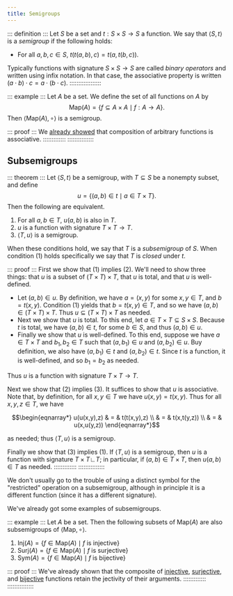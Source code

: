 ```yaml
---
title: Semigroups
---
```




::: definition :::
Let $S$ be a set and $t : S \times S \rightarrow S$ a function. We say that $\langle S, t \rangle$ is a _semigroup_ if the following holds:

- For all $a,b,c \in S$, $t(t(a,b),c) = t(a,t(b,c))$.

Typically functions with signature $S \times S \rightarrow S$ are called _binary operators_ and written using infix notation. In that case, the associative property is written $(a \cdot b) \cdot c = a \cdot (b \cdot c)$.
::::::::::::::::::

::: example :::
Let $A$ be a set. We define the set of all functions on $A$ by $$\mathsf{Map}(A) = \{ f \subseteq A \times A \mid f : A \rightarrow A \}.$$ Then $\langle \mathsf{Map}(A), \circ \rangle$ is a semigroup.

::: proof :::
We [already showed](@thm-composition-assoc) that composition of arbitrary functions is associative.
:::::::::::::
:::::::::::::::



Subsemigroups
-------------

::: theorem :::
Let $\langle S, t \rangle$ be a semigroup, with $T \subseteq S$ be a nonempty subset, and define $$u = \{ (a,b) \in t \mid a \in T \times T \}.$$ Then the following are equivalent.

1. For all $a,b \in T$, $u(a,b)$ is also in $T$.
2. $u$ is a function with signature $T \times T \rightarrow T$.
3. $\langle T, u \rangle$ is a semigroup.

When these conditions hold, we say that $T$ is a _subsemigroup_ of $S$. When condition (1) holds specifically we say that $T$ is _closed_ under $t$.

::: proof :::
First we show that (1) implies (2). We'll need to show three things: that $u$ is a subset of $(T \times T) \times T$, that $u$ is total, and that $u$ is well-defined.

- Let $(a,b) \in u$. By definition, we have $a = (x,y)$ for some $x,y \in T$, and $b = t(x,y)$. Condition (1) yields that $b = t(x,y) \in T$, and so we have $(a,b) \in (T \times T) \times T$. Thus $u \subseteq (T \times T) \times T$ as needed.
- Next we show that $u$ is total. To this end, let $a \in T \times T \subseteq S \times S$. Because $t$ is total, we have $(a,b) \in t$, for some $b \in S$, and thus $(a,b) \in u$.
- Finally we show that $u$ is well-defined. To this end, suppose we have $a \in T \times T$ and $b_1, b_2 \in T$ such that $(a,b_1) \in u$ and $(a,b_2) \in u$. Buy definition, we also have $(a,b_1) \in t$ and $(a,b_2) \in t$. Since $t$ is a function, it is well-defined, and so $b_1 = b_2$ as needed.

Thus $u$ is a function with signature $T \times T \rightarrow T$.

Next we show that (2) implies (3). It suffices to show that $u$ is associative. Note that, by definition, for all $x,y \in T$ we have $u(x,y) = t(x,y)$. Thus for all $x,y,z \in T$, we have

$$\begin{eqnarray*}
u(u(x,y),z)
 & = & t(t(x,y),z) \\
 & = & t(x,t(y,z)) \\
 & = & u(x,u(y,z))
\end{eqnarray*}$$

as needed; thus $\langle T, u \rangle$ is a semigroup.

Finally we show that (3) implies (1). If $\langle T, u \rangle$ is a semigroup, then $u$ is a function with signature $T \times T \rightangle T$; in particular, if $(a,b) \in T \times T$, then $u(a,b) \in T$ as needed.
:::::::::::::
:::::::::::::::

We don't usually go to the trouble of using a distinct symbol for the "restricted" operation on a subsemigroup, although in principle it is a different function (since it has a different signature).

We've already got some examples of subsemigroups.

::: example :::
Let $A$ be a set. Then the following subsets of $\mathsf{Map}(A)$ are also subsemigroups of $\langle \mathsf{Map}, \circ \rangle$.

1. $\mathsf{Inj}(A) = \{ f \in \mathsf{Map}(A) \mid f\ \mathrm{is\ injective} \}$
2. $\mathsf{Surj}(A) = \{ f \in \mathsf{Map}(A) \mid f\ \mathrm{is\ surjective} \}$
3. $\mathsf{Sym}(A) = \{ f \in \mathsf{Map}(A) \mid f\ \mathrm{is\ bijective} \}$

::: proof :::
We've already shown that the composite of [injective](@thm-comp-injective), [surjective](@thm-comp-surjective), and [bijective](@thm-comp-bijective) functions retain the jectivity of their arguments.
:::::::::::::
:::::::::::::::
